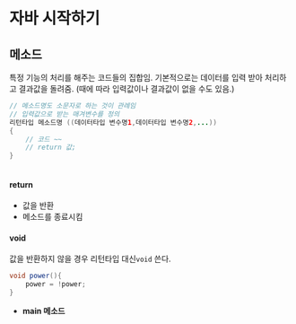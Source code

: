 # 자바 시작하기

## 메소드

특정 기능의 처리를 해주는 코드들의 집합임. 
기본적으로는 데이터를 입력 받아 처리하고 결과값을 돌려줌. (때에 따라 입력값이나 결과값이 없을 수도 있음.)

```java
// 메소드명도 소문자로 하는 것이 관례임
// 입력값으로 받는 매겨변수를 정의
리턴타입 메소드명 ((데이터타입 변수명1,데이터타입 변수명2,...))
{
	// 코드 ~~
	// return 값;
}
 
```
#### return
- 값을 반환
- 메소드를 종료시킴

#### void
값을 반환하지 않을 경우 리턴타입 대신`void` 쓴다.

```java
void power(){
	power = !power;
}
```










- **main 메소드** 
<!--stackedit_data:
eyJoaXN0b3J5IjpbNjI4NjcyNDE4LC0yNDM3MTE3MjZdfQ==
-->